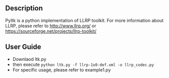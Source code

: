 
## Description
Pyltk is a python implementation of LLRP toolkit. 
For more information about LLRP, please refer to http://www.llrp.org/ or https://sourceforge.net/projects/llrp-toolkit/

## User Guide
* Downlaod ltk.py
* then execute 
`` python ltk.py -f llrp-1x0-def.xml -o llrp_codec.py
``
* For specific usage, please refer to example1.py
``` python  example1.py
```
